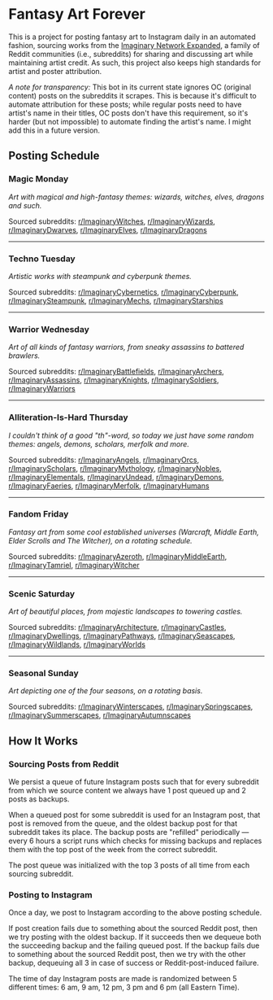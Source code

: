 # Fantasy Art Forever
This is a project for posting fantasy art to Instagram daily in an automated fashion, sourcing works
from the [Imaginary Network Expanded](https://old.reddit.com/r/ImaginaryBestOf/wiki/networksublist),
a family of Reddit communities (i.e., subreddits) for sharing and discussing art while maintaining
artist credit. As such, this project also keeps high standards for artist and poster attribution.

*A note for transparency:* This bot in its current state ignores OC (original content) posts on the
subreddits it scrapes. This is because it's difficult to automate attribution for these posts; while
regular posts need to have artist's name in their titles, OC posts don't have this requirement, so
it's harder (but not impossible) to automate finding the artist's name. I might add this in a future
version.

## Posting Schedule

### Magic Monday
*Art with magical and high-fantasy themes: wizards, witches, elves, dragons and such.* 

Sourced subreddits: [r/ImaginaryWitches](https://www.reddit.com/r/ImaginaryWitches),
[r/ImaginaryWizards](https://www.reddit.com/r/ImaginaryWizards),
[r/ImaginaryDwarves](https://www.reddit.com/r/ImaginaryDwarves),
[r/ImaginaryElves](https://www.reddit.com/r/ImaginaryElves),
[r/ImaginaryDragons](https://www.reddit.com/r/ImaginaryDragons)

---

### Techno Tuesday
*Artistic works with steampunk and cyberpunk themes.*

Sourced subreddits: [r/ImaginaryCybernetics](https://www.reddit.com/r/ImaginaryCybernetics),
[r/ImaginaryCyberpunk](https://www.reddit.com/r/ImaginaryCyberpunk),
[r/ImaginarySteampunk](https://www.reddit.com/r/ImaginarySteampunk),
[r/ImaginaryMechs](https://www.reddit.com/r/ImaginaryMechs),
[r/ImaginaryStarships](https://www.reddit.com/r/ImaginaryStarships)

---

### Warrior Wednesday
*Art of all kinds of fantasy warriors, from sneaky assassins to battered brawlers.*

Sourced subreddits: [r/ImaginaryBattlefields](https://www.reddit.com/r/ImaginaryBattlefields),
[r/ImaginaryArchers](https://www.reddit.com/r/ImaginaryArchers),
[r/ImaginaryAssassins](https://www.reddit.com/r/ImaginaryAssassins),
[r/ImaginaryKnights](https://www.reddit.com/r/ImaginaryKnights),
[r/ImaginarySoldiers](https://www.reddit.com/r/ImaginarySoldiers),
[r/ImaginaryWarriors](https://www.reddit.com/r/ImaginaryWarriors)

---

### Alliteration-Is-Hard Thursday
*I couldn't think of a good "th"-word, so today we just have some random themes: angels, demons,*
*scholars, merfolk and more.*

Sourced subreddits: [r/ImaginaryAngels](https://www.reddit.com/r/ImaginaryAngels),
[r/ImaginaryOrcs](https://www.reddit.com/r/ImaginaryOrcs),
[r/ImaginaryScholars](https://www.reddit.com/r/ImaginaryScholars),
[r/ImaginaryMythology](https://www.reddit.com/r/ImaginaryMythology),
[r/ImaginaryNobles](https://www.reddit.com/r/ImaginaryNobles),
[r/ImaginaryElementals](https://www.reddit.com/r/ImaginaryElementals),
[r/ImaginaryUndead](https://www.reddit.com/r/ImaginaryUndead),
[r/ImaginaryDemons](https://www.reddit.com/r/ImaginaryDemons),
[r/ImaginaryFaeries](https://www.reddit.com/r/ImaginaryFaeries),
[r/ImaginaryMerfolk](https://www.reddit.com/r/ImaginaryMerfolk),
[r/ImaginaryHumans](https://www.reddit.com/r/ImaginaryHumans)

---

### Fandom Friday
*Fantasy art from some cool established universes (Warcraft, Middle Earth, Elder Scrolls and The Witcher), on a rotating schedule.*

Sourced subreddits: [r/ImaginaryAzeroth](https://www.reddit.com/r/ImaginaryAzeroth),
[r/ImaginaryMiddleEarth](https://www.reddit.com/r/ImaginaryMiddleEarth),
[r/ImaginaryTamriel](https://www.reddit.com/r/ImaginaryTamriel),
[r/ImaginaryWitcher](https://www.reddit.com/r/ImaginaryWitcher)

---

### Scenic Saturday
*Art of beautiful places, from majestic landscapes to towering castles.*

Sourced subreddits: [r/ImaginaryArchitecture](https://www.reddit.com/r/ImaginaryArchitecture),
[r/ImaginaryCastles](https://www.reddit.com/r/ImaginaryCastles),
[r/ImaginaryDwellings](https://www.reddit.com/r/ImaginaryDwellings),
[r/ImaginaryPathways](https://www.reddit.com/r/ImaginaryPathways),
[r/ImaginarySeascapes](https://www.reddit.com/r/ImaginarySeascapes),
[r/ImaginaryWildlands](https://www.reddit.com/r/ImaginaryWildlands),
[r/ImaginaryWorlds](https://www.reddit.com/r/ImaginaryWorlds)

---

### Seasonal Sunday
*Art depicting one of the four seasons, on a rotating basis.*

Sourced subreddits: [r/ImaginaryWinterscapes](https://www.reddit.com/r/ImaginaryWinterscapes),
[r/ImaginarySpringscapes](https://www.reddit.com/r/ImaginarySpringscapes),
[r/ImaginarySummerscapes](https://www.reddit.com/r/ImaginarySummerscapes),
[r/ImaginaryAutumnscapes](https://www.reddit.com/r/ImaginaryAutumnscapes)

## How It Works

### Sourcing Posts from Reddit
We persist a queue of future Instagram posts such that for every subreddit from which we source
content we always have 1 post queued up and 2 posts as backups. 

When a queued post for some subreddit is used for an Instagram post, that post is removed from the
queue, and the oldest backup post for that subreddit takes its place. The backup posts are
"refilled" periodically — every 6 hours a script runs which checks for missing backups and replaces
them with the top post of the week from the correct subreddit.

The post queue was initialized with the top 3 posts of all time from each sourcing subreddit.

### Posting to Instagram
Once a day, we post to Instagram according to the above posting schedule.

If post creation fails due to something about the sourced Reddit post, then we try posting with the
oldest backup. If it succeeds then we dequeue both the succeeding backup and the failing queued
post. If the backup fails due to something about the sourced Reddit post, then we try with the other
backup, dequeuing all 3 in case of success or Reddit-post-induced failure.

The time of day Instagram posts are made is randomized between 5 different times: 6 am, 9 am, 12 pm,
3 pm and 6 pm (all Eastern Time).